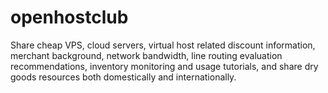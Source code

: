 # openhostclub
Share cheap VPS, cloud servers, virtual host related discount information, merchant background, network bandwidth, line routing evaluation recommendations, inventory monitoring and usage tutorials, and share dry goods resources both domestically and internationally.
